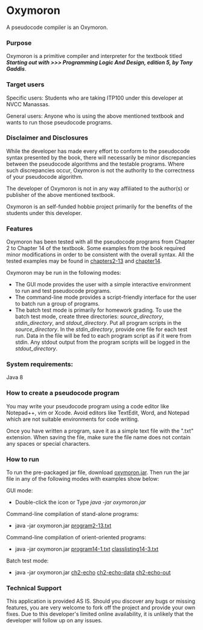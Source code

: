 # Oxymoron
A pseudocode compiler is an Oxymoron.


### Purpose
Oxymoron is a primitive compiler and interpreter for the textbook titled ***Starting out with >>> Programming Logic And Design, edition 5, by Tony Gaddis***.

### Target users
Specific users: Students who are taking ITP100 under this developer at NVCC Manassas.

General users: Anyone who is using the above mentioned textbook and wants to run those pseudocode programs.

### Disclaimer and Disclosures

While the developer has made every effort to conform to the pseudocode syntax presented by the book, there will necessarily be minor discrepancies between the pseudocode algorithms and the testable programs. Where such discrepancies occur, Oxymoron is not the authority to the correctness of your pseudocode algorithm.

The developer of Oxymoron is not in any way affiliated to the author(s) or publisher of the above mentioned textbook. 

Oxymoron is an self-funded hobbie project primarily for the benefits of the students under this developer.

### Features
Oxymoron has been tested with all the pseudocode programs from Chapter 2 to Chapter 14 of the textbook. Some examples from the book required minor modifications in order to be consistent with the overall syntax. All the tested examples may be found in [chapters2-13](src/examples/standalone/) and [chapter14](src/examples/objectoriented).

Oxymoron may be run in the following modes:
* The GUI mode provides the user with a simple interactive environment to run and test pseudocode programs. 
* The command-line mode provides a script-friendly interface for the user to batch run a group of programs. 
* The batch test mode is primarily for homework grading. To use the batch test mode, create three directories: *source_directory*, *stdin_directory*, and *stdout_directory*. Put all program scripts in the *source_directory*. In the *stdin_directory*, provide one file for each test run. Data in the file will be fed to each program script as if it were from stdin. Any stdout output from the program scripts will be logged in the *stdout_directory*.

### System requirements:
Java 8


### How to create a pseudocode program
You may write your pseudocode program using a code editor like Notepad++, vim or Xcode. Avoid editors like TextEdit, Word, and Notepad which are not suitable environments for code writing.

Once you have written a program, save it as a simple text file with the ".txt" extension. When saving the file, make sure the file name does not contain any spaces or special characters. 


### How to run
To run the pre-packaged jar file, download [oxymoron.jar](oxymoron.jar). Then run the jar file in any of the following modes with examples show below:

GUI mode:
* Double-click the icon or Type *java -jar oxymoron.jar*

Command-line compilation of stand-alone programs:
* java -jar oxymoron.jar [program2-13.txt](src/examples/standalone/ch2/program2-13.txt)

Command-line compilation of orient-oriented programs:
* java -jar oxymoron.jar [program14-1.txt](src/examples/objectoriented/ch14/program14-1.txt) [classlisting14-3.txt](src/examples/objectoriented/ch14/classlisting14-3.txt)

Batch test mode:
* java -jar oxymoron.jar [ch2-echo](testcases/testbed-hw1/ch2-echo) [ch2-echo-data](testcases/testbed-hw1/ch2-echo-data) [ch2-echo-out](testcases/testbed-hw1/ch2-echo-out)



### Technical Support
This application is provided AS IS. Should you discover any bugs or missing features, you are very welcome to fork off the project and provide your own fixes. Due to this developer's limited online availability, it is unlikely that the developer will follow up on any issues.

